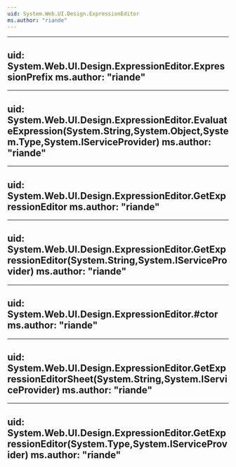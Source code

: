 ```yaml
---
uid: System.Web.UI.Design.ExpressionEditor
ms.author: "riande"
---
```


---
uid: System.Web.UI.Design.ExpressionEditor.ExpressionPrefix
ms.author: "riande"
---

---
uid: System.Web.UI.Design.ExpressionEditor.EvaluateExpression(System.String,System.Object,System.Type,System.IServiceProvider)
ms.author: "riande"
---

---
uid: System.Web.UI.Design.ExpressionEditor.GetExpressionEditor
ms.author: "riande"
---

---
uid: System.Web.UI.Design.ExpressionEditor.GetExpressionEditor(System.String,System.IServiceProvider)
ms.author: "riande"
---

---
uid: System.Web.UI.Design.ExpressionEditor.#ctor
ms.author: "riande"
---

---
uid: System.Web.UI.Design.ExpressionEditor.GetExpressionEditorSheet(System.String,System.IServiceProvider)
ms.author: "riande"
---

---
uid: System.Web.UI.Design.ExpressionEditor.GetExpressionEditor(System.Type,System.IServiceProvider)
ms.author: "riande"
---
